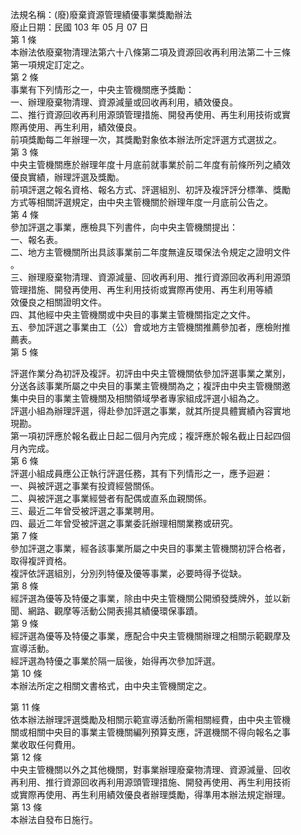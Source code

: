 法規名稱：(廢)廢棄資源管理績優事業獎勵辦法  
廢止日期：民國 103 年 05 月 07 日  
第 1 條  
本辦法依廢棄物清理法第六十八條第二項及資源回收再利用法第二十三條  
第一項規定訂定之。  
第 2 條  
事業有下列情形之一，中央主管機關應予獎勵：  
一、辦理廢棄物清理、資源減量或回收再利用，績效優良。  
二、推行資源回收再利用源頭管理措施、開發再使用、再生利用技術或實  
際再使用、再生利用，績效優良。  
前項獎勵每二年辦理一次，其獎勵對象依本辦法所定評選方式選拔之。  
第 3 條  
中央主管機關應於辦理年度十月底前就事業於前二年度有前條所列之績效  
優良實績，辦理評選及獎勵。  
前項評選之報名資格、報名方式、評選組別、初評及複評評分標準、獎勵  
方式等相關評選規定，由中央主管機關於辦理年度一月底前公告之。  
第 4 條  
參加評選之事業，應檢具下列書件，向中央主管機關提出：  
一、報名表。  
二、地方主管機關所出具該事業前二年度無違反環保法令規定之證明文件  
。  
三、辦理廢棄物清理、資源減量、回收再利用、推行資源回收再利用源頭  
管理措施、開發再使用、再生利用技術或實際再使用、再生利用等績  
效優良之相關證明文件。  
四、其他經中央主管機關或中央目的事業主管機關指定之文件。  
五、參加評選之事業由工（公）會或地方主管機關推薦參加者，應檢附推  
薦表。  
第 5 條  


評選作業分為初評及複評。初評由中央主管機關依參加評選事業之業別，  
分送各該事業所屬之中央目的事業主管機關為之；複評由中央主管機關邀  
集中央目的事業主管機關及相關領域學者專家組成評選小組為之。  
評選小組為辦理評選，得赴參加評選之事業，就其所提具體實績內容實地  
現勘。  
第一項初評應於報名截止日起二個月內完成；複評應於報名截止日起四個  
月內完成。  
第 6 條  
評選小組成員應公正執行評選任務，其有下列情形之一，應予迴避：  
一、與被評選之事業有投資經營關係。  
二、與被評選之事業經營者有配偶或直系血親關係。  
三、最近二年曾受被評選之事業聘用。  
四、最近二年曾受被評選之事業委託辦理相關業務或研究。  
第 7 條  
參加評選之事業，經各該事業所屬之中央目的事業主管機關初評合格者，  
取得複評資格。  
複評依評選組別，分別列特優及優等事業，必要時得予從缺。  
第 8 條  
經評選為優等及特優之事業，除由中央主管機關公開頒發獎牌外，並以新  
聞、網路、觀摩等活動公開表揚其績優環保事蹟。  
第 9 條  
經評選為優等及特優之事業，應配合中央主管機關辦理之相關示範觀摩及  
宣導活動。  
經評選為特優之事業於隔一屆後，始得再次參加評選。  
第 10 條  
本辦法所定之相關文書格式，由中央主管機關定之。  


第 11 條  
依本辦法辦理評選獎勵及相關示範宣導活動所需相關經費，由中央主管機  
關或相關中央目的事業主管機關編列預算支應，評選機關不得向報名之事  
業收取任何費用。  
第 12 條  
中央主管機關以外之其他機關，對事業辦理廢棄物清理、資源減量、回收  
再利用、推行資源回收再利用源頭管理措施、開發再使用、再生利用技術  
或實際再使用、再生利用績效優良者辦理獎勵，得準用本辦法規定辦理。  
第 13 條  
本辦法自發布日施行。  


